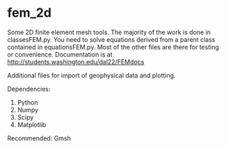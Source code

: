 # fem_2d

Some 2D finite element mesh tools. The majority of the work is done in classesFEM.py. You need to solve equations derived from a parent class contained in equationsFEM.py. Most of the other files are there for testing or convenience. Documentation is at http://students.washington.edu/dal22/FEMdocs

Additional files for import of geophysical data and plotting.

Dependencies:
1. Python
2. Numpy
3. Scipy
4. Matplotlib

Recommended:
Gmsh
